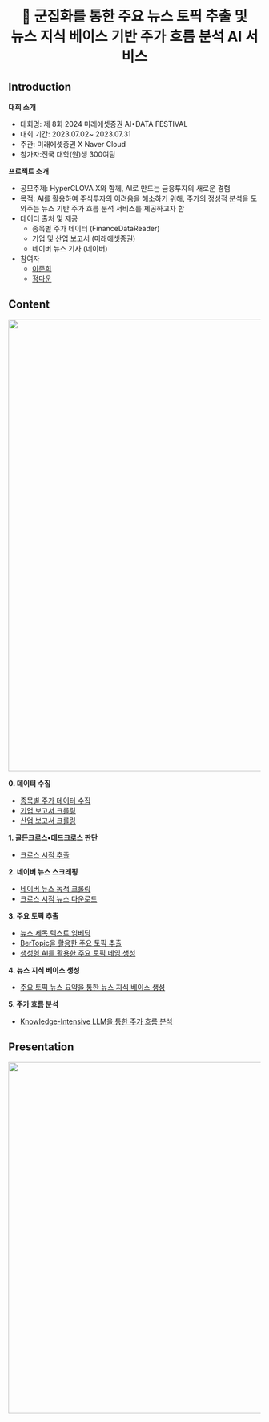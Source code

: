 <h1 align="center"> 🚀 군집화를 통한 주요 뉴스 토픽 추출 및 <br> 뉴스 지식 베이스 기반 주가 흐름 분석  AI 서비스 </h1>

## Introduction
**대회 소개**
- 대회명: 제 8회 2024 미래에셋증권 AI•DATA FESTIVAL
- 대회 기간: 2023.07.02~ 2023.07.31
- 주관: 미래에셋증권 X Naver Cloud
- 참가자:전국 대학(원)생 300여팀

**프로젝트 소개**
- 공모주제: HyperCLOVA X와 함께, AI로 만드는 금융투자의 새로운 경험
- 목적: AI를 활용하여 주식투자의 어려움을 해소하기 위해, 주가의 정성적 분석을 도와주는 뉴스 기반 주가 흐름 분석 서비스를 제공하고자 함
- 데이터 출처 및 제공
    - 종목별 주가 데이터 (FinanceDataReader)
    - 기업 및 산업 보고서 (미래에셋증권)
    - 네이버 뉴스 기사 (네이버) 
- 참여자
    - [이준희](https://github.com/Ijhee)
    - [정다운](https://github.com/daunJJ)

## Content 
<img src="https://github.com/user-attachments/assets/35e70725-2808-42d2-9161-51ec8ac66ada" width="900"/>

**0. 데이터 수집**
- [종목별 주가 데이터 수집](https://github.com/daunJJ/MiraeAsset_AIData_Festival/blob/main/Code/0.%20Data_Collection/indicator_price.py)
- [기업 보고서 크롤링](https://github.com/daunJJ/MiraeAsset_AIData_Festival/blob/main/Code/0.%20Data_Collection/corporation_report_crawling.py)
- [산업 보고서 크롤링](https://github.com/daunJJ/MiraeAsset_AIData_Festival/blob/main/Code/0.%20Data_Collection/industrial_report_crawling.py)

**1. 골든크로스•데드크로스 판단**
- [크로스 시점 추출](https://github.com/daunJJ/MiraeAsset_AIData_Festival/blob/main/Code/1.%20Golden_Death_Cross/golden_cross_death_cross.py)
  
**2. 네이버 뉴스 스크래핑** 
- [네이버 뉴스 동적 크롤링](https://github.com/daunJJ/MiraeAsset_AIData_Festival/blob/main/Code/0.%20Data_Collection/NaverNewsDynamicCrawling.py)
- [크로스 시점 뉴스 다운로드](https://github.com/daunJJ/MiraeAsset_AIData_Festival/blob/main/Code/0.%20Data_Collection/CrossNewsDownload.py)

**3. 주요 토픽 추출**
- [뉴스 제목 텍스트 임베딩](https://github.com/daunJJ/MiraeAsset_AIData_Festival/blob/main/Code/2.%20Embedding/2-1.hyperclovax_embedding.py)
- [BerTopic을 활용한 주요 토픽 추출](https://github.com/daunJJ/MiraeAsset_AIData_Festival/blob/main/Code/2.%20Embedding/2-2.BertTopic.ipynb)
- [생성형 AI를 활용한 주요 토픽 네임 생성](https://github.com/daunJJ/MiraeAsset_AIData_Festival/blob/main/Code/4.%20Topicname_Generation/hyperclovax_chat_topicname.py)

**4. 뉴스 지식 베이스 생성**
- [주요 토픽 뉴스 요약을 통한 뉴스 지식 베이스 생성](https://github.com/daunJJ/MiraeAsset_AIData_Festival/blob/main/Code/3.%20Summary/hyperclovax_summary.py)

**5. 주가 흐름 분석**
- [Knowledge-Intensive LLM을 통한 주가 흐름 분석](https://github.com/daunJJ/MiraeAsset_AIData_Festival/blob/main/Code/5.%20Knowledge-Intesive-LLM/Knowledge_intensive_LLM.py)

## Presentation
[<img src="https://github.com/user-attachments/assets/91cb05f7-8aa6-4974-a4ee-57e6b411e86b" width="700"/>](https://github.com/daunJJ/MiraeAsset_AIData_Festival/blob/main/Presentation/%EB%AF%B8%EB%9E%98%EC%97%90%EB%8F%84_%EB%B3%B8%EC%84%A0%EB%B3%B4%EA%B3%A0%EC%84%9C.pdf)

